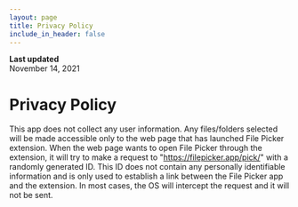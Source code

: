 ```yaml
---
layout: page
title: Privacy Policy
include_in_header: false
---
```


**Last updated**  
November 14, 2021

# Privacy Policy
This app does not collect any user information. Any files/folders selected will be made accessible only to the web page that has launched File Picker extension. When the web page wants to open File Picker through the extension, it will try to make a request to "https://filepicker.app/pick/" with a randomly generated ID. This ID does not contain any personally identifiable information and is only used to establish a link between the File Picker app and the extension. In most cases, the OS will intercept the request and it will not be sent.
